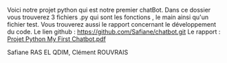Voici notre projet python qui est notre premier chatBot.
Dans ce dossier vous trouverez 3 fichiers .py qui sont les fonctions , le main ainsi qu'un fichier test.
Vous trouverez aussi le rapport concernant le développement du code.
Le lien github : https://github.com/Safiane/chatbot.git
Le rapport : 
[Projet Python  My First Chatbot.pdf](https://github.com/Safiane/chatbot/files/13712417/Projet.Python.My.First.Chatbot.pdf)

Safiane RAS EL QDIM, Clément ROUVRAIS
